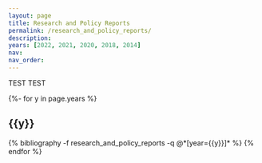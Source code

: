 ```yaml
---
layout: page
title: Research and Policy Reports
permalink: /research_and_policy_reports/
description:
years: [2022, 2021, 2020, 2018, 2014]
nav:
nav_order:
---
```



<!-- _pages/research_and_policy_reports.md -->

TEST TEST



<div id="publicationList" class="publications">
 
{%- for y in page.years %}
  <h2 class="year">{{y}}</h2>
  {% bibliography -f research_and_policy_reports -q @*[year={{y}}]* %}
{% endfor %}

</div>
